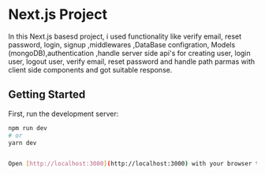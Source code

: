 # Next.js Project

In this Next.js basesd project, i used functionality like verify email, reset password, login, signup ,middlewares ,DataBase configration, Models (mongoDB),authentication ,handle server side api's for creating user, login user, logout user, verify email, reset password and handle path parmas with client side components and got suitable response.

## Getting Started

First, run the development server:

```bash
npm run dev
# or
yarn dev


Open [http://localhost:3000](http://localhost:3000) with your browser to see the result.




